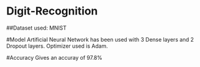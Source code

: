 # Digit-Recognition

##Dataset used: MNIST

#Model
Artificial Neural Network has been used with 3 Dense layers and 2 Dropout layers. Optimizer used is Adam.

#Accuracy
Gives an accuray of 97.8%
